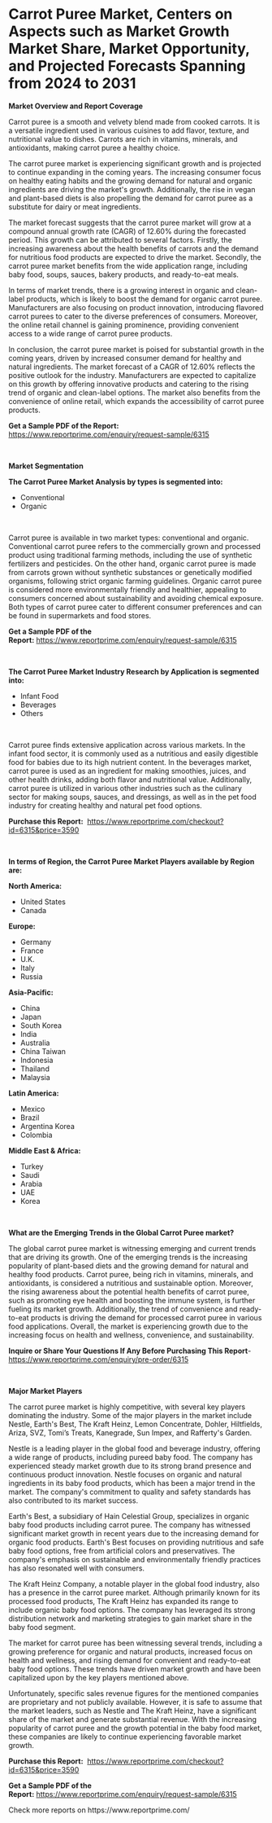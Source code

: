 <p><h1>Carrot Puree Market, Centers on Aspects such as Market Growth Market Share, Market Opportunity, and Projected Forecasts Spanning from 2024 to 2031</h1></p><p><strong>Market Overview and Report Coverage</strong></p>
<p><p>Carrot puree is a smooth and velvety blend made from cooked carrots. It is a versatile ingredient used in various cuisines to add flavor, texture, and nutritional value to dishes. Carrots are rich in vitamins, minerals, and antioxidants, making carrot puree a healthy choice.</p><p>The carrot puree market is experiencing significant growth and is projected to continue expanding in the coming years. The increasing consumer focus on healthy eating habits and the growing demand for natural and organic ingredients are driving the market's growth. Additionally, the rise in vegan and plant-based diets is also propelling the demand for carrot puree as a substitute for dairy or meat ingredients.</p><p>The market forecast suggests that the carrot puree market will grow at a compound annual growth rate (CAGR) of 12.60% during the forecasted period. This growth can be attributed to several factors. Firstly, the increasing awareness about the health benefits of carrots and the demand for nutritious food products are expected to drive the market. Secondly, the carrot puree market benefits from the wide application range, including baby food, soups, sauces, bakery products, and ready-to-eat meals.</p><p>In terms of market trends, there is a growing interest in organic and clean-label products, which is likely to boost the demand for organic carrot puree. Manufacturers are also focusing on product innovation, introducing flavored carrot purees to cater to the diverse preferences of consumers. Moreover, the online retail channel is gaining prominence, providing convenient access to a wide range of carrot puree products.</p><p>In conclusion, the carrot puree market is poised for substantial growth in the coming years, driven by increased consumer demand for healthy and natural ingredients. The market forecast of a CAGR of 12.60% reflects the positive outlook for the industry. Manufacturers are expected to capitalize on this growth by offering innovative products and catering to the rising trend of organic and clean-label options. The market also benefits from the convenience of online retail, which expands the accessibility of carrot puree products.</p></p>
<p><strong>Get a Sample PDF of the Report:</strong> <a href="https://www.reportprime.com/enquiry/request-sample/6315">https://www.reportprime.com/enquiry/request-sample/6315</a></p>
<p>&nbsp;</p>
<p><strong>Market Segmentation</strong></p>
<p><strong>The Carrot Puree Market Analysis by types is segmented into:</strong></p>
<p><ul><li>Conventional</li><li>Organic</li></ul></p>
<p>&nbsp;</p>
<p><p>Carrot puree is available in two market types: conventional and organic. Conventional carrot puree refers to the commercially grown and processed product using traditional farming methods, including the use of synthetic fertilizers and pesticides. On the other hand, organic carrot puree is made from carrots grown without synthetic substances or genetically modified organisms, following strict organic farming guidelines. Organic carrot puree is considered more environmentally friendly and healthier, appealing to consumers concerned about sustainability and avoiding chemical exposure. Both types of carrot puree cater to different consumer preferences and can be found in supermarkets and food stores.</p></p>
<p><strong>Get a Sample PDF of the Report:</strong>&nbsp;<a href="https://www.reportprime.com/enquiry/request-sample/6315">https://www.reportprime.com/enquiry/request-sample/6315</a></p>
<p>&nbsp;</p>
<p><strong>The Carrot Puree Market Industry Research by Application is segmented into:</strong></p>
<p><ul><li>Infant Food</li><li>Beverages</li><li>Others</li></ul></p>
<p>&nbsp;</p>
<p><p>Carrot puree finds extensive application across various markets. In the infant food sector, it is commonly used as a nutritious and easily digestible food for babies due to its high nutrient content. In the beverages market, carrot puree is used as an ingredient for making smoothies, juices, and other health drinks, adding both flavor and nutritional value. Additionally, carrot puree is utilized in various other industries such as the culinary sector for making soups, sauces, and dressings, as well as in the pet food industry for creating healthy and natural pet food options.</p></p>
<p><strong>Purchase this Report:</strong>&nbsp; <a href="https://www.reportprime.com/checkout?id=6315&price=3590">https://www.reportprime.com/checkout?id=6315&price=3590</a></p>
<p>&nbsp;</p>
<p><strong>In terms of Region, the Carrot Puree Market Players available by Region are:</strong></p>
<p>
    <p> <strong> North America: </strong>
        <ul>
            <li>United States</li>
            <li>Canada</li>
        </ul>
        </p> 
    <p> <strong> Europe: </strong>
        <ul>
            <li>Germany</li>
            <li>France</li>
            <li>U.K.</li>
            <li>Italy</li>
            <li>Russia</li>
        </ul>
        </p> 
    <p> <strong> Asia-Pacific: </strong>
        <ul>
            <li>China</li>
            <li>Japan</li>
            <li>South Korea</li>
            <li>India</li>
            <li>Australia</li>
            <li>China Taiwan</li>
            <li>Indonesia</li>
            <li>Thailand</li>
            <li>Malaysia</li>
        </ul>
        </p> 
    <p> <strong> Latin America: </strong>
        <ul>
            <li>Mexico</li>
            <li>Brazil</li>
            <li>Argentina Korea</li>
            <li>Colombia</li>
        </ul>
        </p> 
    <p> <strong> Middle East & Africa: </strong>
        <ul>
            <li>Turkey</li>
            <li>Saudi</li>
            <li>Arabia</li>
            <li>UAE</li>
            <li>Korea</li>
        </ul>
    </p>
    </p>
<p>&nbsp;</p>
<p><strong>What are the Emerging Trends in the Global Carrot Puree market?</strong></p>
<p><p>The global carrot puree market is witnessing emerging and current trends that are driving its growth. One of the emerging trends is the increasing popularity of plant-based diets and the growing demand for natural and healthy food products. Carrot puree, being rich in vitamins, minerals, and antioxidants, is considered a nutritious and sustainable option. Moreover, the rising awareness about the potential health benefits of carrot puree, such as promoting eye health and boosting the immune system, is further fueling its market growth. Additionally, the trend of convenience and ready-to-eat products is driving the demand for processed carrot puree in various food applications. Overall, the market is experiencing growth due to the increasing focus on health and wellness, convenience, and sustainability.</p></p>
<p><strong>Inquire or Share Your Questions If Any Before Purchasing This Report</strong>- <a href="https://www.reportprime.com/enquiry/pre-order/6315">https://www.reportprime.com/enquiry/pre-order/6315</a></p>
<p>&nbsp;</p>
<p><strong>Major Market Players</strong></p>
<p><p>The carrot puree market is highly competitive, with several key players dominating the industry. Some of the major players in the market include Nestle, Earth's Best, The Kraft Heinz, Lemon Concentrate, Dohler, Hiltfields, Ariza, SVZ, Tomi’s Treats, Kanegrade, Sun Impex, and Rafferty's Garden.</p><p>Nestle is a leading player in the global food and beverage industry, offering a wide range of products, including pureed baby food. The company has experienced steady market growth due to its strong brand presence and continuous product innovation. Nestle focuses on organic and natural ingredients in its baby food products, which has been a major trend in the market. The company's commitment to quality and safety standards has also contributed to its market success.</p><p>Earth's Best, a subsidiary of Hain Celestial Group, specializes in organic baby food products including carrot puree. The company has witnessed significant market growth in recent years due to the increasing demand for organic food products. Earth's Best focuses on providing nutritious and safe baby food options, free from artificial colors and preservatives. The company's emphasis on sustainable and environmentally friendly practices has also resonated well with consumers.</p><p>The Kraft Heinz Company, a notable player in the global food industry, also has a presence in the carrot puree market. Although primarily known for its processed food products, The Kraft Heinz has expanded its range to include organic baby food options. The company has leveraged its strong distribution network and marketing strategies to gain market share in the baby food segment.</p><p>The market for carrot puree has been witnessing several trends, including a growing preference for organic and natural products, increased focus on health and wellness, and rising demand for convenient and ready-to-eat baby food options. These trends have driven market growth and have been capitalized upon by the key players mentioned above.</p><p>Unfortunately, specific sales revenue figures for the mentioned companies are proprietary and not publicly available. However, it is safe to assume that the market leaders, such as Nestle and The Kraft Heinz, have a significant share of the market and generate substantial revenue. With the increasing popularity of carrot puree and the growth potential in the baby food market, these companies are likely to continue experiencing favorable market growth.</p></p>
<p><strong>Purchase this Report:</strong>&nbsp;&nbsp;<a href="https://www.reportprime.com/checkout?id=6315&price=3590">https://www.reportprime.com/checkout?id=6315&price=3590</a></p>
<p></p>
<p><strong>Get a Sample PDF of the Report:</strong>&nbsp;<a href="https://www.reportprime.com/enquiry/request-sample/6315">https://www.reportprime.com/enquiry/request-sample/6315</a></p>
<p>Check more reports on https://www.reportprime.com/</p>